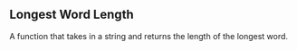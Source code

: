 ## Longest Word Length

A function that takes in a string and returns the length of the longest word.
